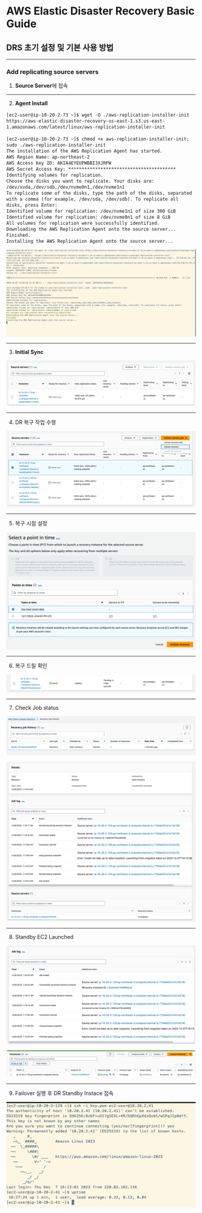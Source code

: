 # AWS Elastic Disaster Recovery Basic Guide

## DRS 초기 설정 및 기본 사용 방법



---

### Add replicating source servers

1. **Source Server**에 접속 

---

2. **Agent Install**

```
[ec2-user@ip-10-20-2-73 ~]$ wget -O ./aws-replication-installer-init https://aws-elastic-disaster-recovery-us-east-1.s3.us-east-1.amazonaws.com/latest/linux/aws-replication-installer-init

[ec2-user@ip-10-20-2-73 ~]$ chmod +x aws-replication-installer-init; sudo ./aws-replication-installer-init
The installation of the AWS Replication Agent has started.
AWS Region Name: ap-northeast-2    
AWS Access Key ID: AKIA4EYEUPWBBI3XJRPW
AWS Secret Access Key: ****************************************
Identifying volumes for replication.
Choose the disks you want to replicate. Your disks are: /dev/xvda,/dev/sdb,/dev/nvme0n1,/dev/nvme1n1
To replicate some of the disks, type the path of the disks, separated with a comma (for example, /dev/sda, /dev/sdb). To replicate all disks, press Enter:
Identified volume for replication: /dev/nvme1n1 of size 300 GiB
Identified volume for replication: /dev/nvme0n1 of size 8 GiB
All volumes for replication were successfully identified.
Downloading the AWS Replication Agent onto the source server... 
Finished.
Installing the AWS Replication Agent onto the source server... 

```



![image-20231207232200288](images/image-20231207232200288.png)



---

3. **Initial Sync** 

![image-20231207232742015](images/image-20231207232742015.png)



---

4. DR 복구 작업 수행

![image-20231208010536697](images/image-20231208010536697.png)



---

5. 복구 시점 설정 

![image-20231208010627326](images/image-20231208010627326.png)



---

6. 복구 드릴 확인

![image-20231208011405211](images/image-20231208011405211.png)



---

7. Check Job status

![image-20231208012044387](images/image-20231208012044387.png)



![image-20231208012056865](images/image-20231208012056865.png)



---

8. Standby EC2 Launched

![image-20231208012507356](images/image-20231208012507356.png)

![image-20231208012527532](images/image-20231208012527532.png)



---

9. Failover 실행 후 DR Standby Instace 접속

![image-20231208012732516](images/image-20231208012732516.png)





















































